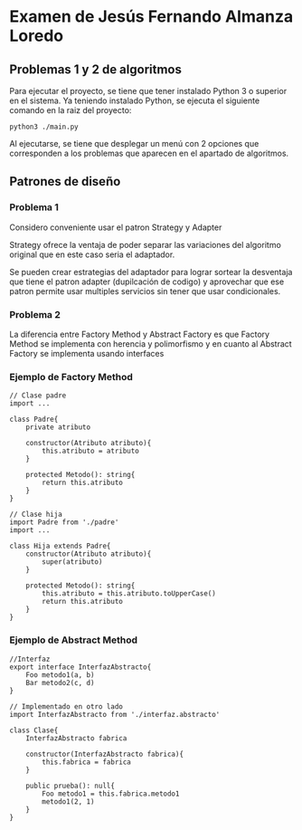 # Examen de Jesús Fernando Almanza Loredo

## Problemas 1 y 2 de algoritmos
Para ejecutar el proyecto, se tiene que tener instalado Python 3 o superior en el sistema. Ya teniendo instalado 
Python, se ejecuta el siguiente comando en la raiz del proyecto:

``python3 ./main.py``

Al ejecutarse, se tiene que desplegar un menú con 2 opciones que corresponden a los problemas que aparecen en el 
apartado de algoritmos.

## Patrones de diseño

### Problema 1
Considero conveniente usar el patron Strategy y Adapter

Strategy ofrece la ventaja de poder separar las variaciones del algoritmo original que en este caso seria el adaptador.

Se pueden crear estrategias del adaptador para lograr sortear la desventaja que tiene el 
patron adapter (dupilcación de codigo) y aprovechar que ese patron permite usar multiples servicios sin tener que usar condicionales.

### Problema 2
La diferencia entre Factory Method y Abstract Factory es que Factory Method se implementa con herencia y polimorfismo
y en cuanto al Abstract Factory se implementa usando interfaces

### Ejemplo de Factory Method

```
// Clase padre
import ...

class Padre{
    private atributo
    
    constructor(Atributo atributo){
        this.atributo = atributo
    }
    
    protected Metodo(): string{
        return this.atributo
    }
}

// Clase hija
import Padre from './padre'
import ...

class Hija extends Padre{
    constructor(Atributo atributo){
        super(atributo)
    }

    protected Metodo(): string{
        this.atributo = this.atributo.toUpperCase()
        return this.atributo
    }
}
```

### Ejemplo de Abstract Method
```
//Interfaz
export interface InterfazAbstracto{
    Foo metodo1(a, b)
    Bar metodo2(c, d)
}

// Implementado en otro lado
import InterfazAbstracto from './interfaz.abstracto'

class Clase{
    InterfazAbstracto fabrica
    
    constructor(InterfazAbstracto fabrica){
        this.fabrica = fabrica
    }
    
    public prueba(): null{
        Foo metodo1 = this.fabrica.metodo1
        metodo1(2, 1)
    }
}
```